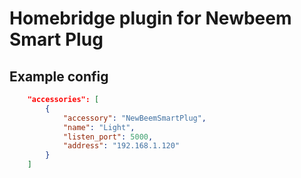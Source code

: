 # Homebridge plugin for Newbeem Smart Plug

## Example config

```json
    "accessories": [
        {
            "accessory": "NewBeemSmartPlug",
            "name": "Light",
            "listen_port": 5000,
            "address": "192.168.1.120"
        }
    ]
```